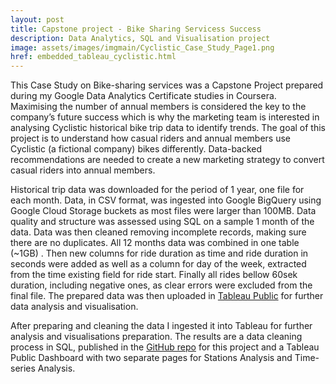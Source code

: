 ```yaml
---
layout: post
title: Capstone project - Bike Sharing Servicess Success
description: Data Analytics, SQL and Visualisation project
image: assets/images/imgmain/Cyclistic_Case_Study_Page1.png
href: embedded_tableau_cyclistic.html
---
```


This Case Study on Bike-sharing services was a Capstone Project prepared during my Google Data Analytics Certificate studies in Coursera. Maximising the number of annual members is considered the key to the company’s future success which is why the marketing team is interested in analysing Cyclistic historical bike trip data to identify trends. The goal of this project is to understand how casual riders and annual members use Cyclistic (a fictional company) bikes differently. Data-backed recommendations are needed to create a new marketing strategy to convert casual riders into annual members.

Historical trip data was downloaded for the period of 1 year, one file for each month. Data, in CSV format, was ingested into Google BigQuery using Google Cloud Storage buckets as most files were larger than 100MB. Data quality and structure was assessed using SQL on a sample 1 month of the data. Data was then cleaned removing incomplete records, making sure there are no duplicates. All 12 months data was combined in one table (~1GB) . Then new columns for ride duration as time and ride duration in seconds were added as well as a column for day of the week, extracted from the time existing field for ride start. Finally all rides bellow 60sek duration, including negative ones, as clear errors were excluded from the final file. The prepared data was then uploaded in [Tableau Public](https://public.tableau.com/views/CyclisticCaseStudy_17210605199230/CyclisticCaseStudy?:language=en-US&:sid=&:redirect=auth&:display_count=n&:origin=viz_share_link) for further data analysis and visualisation.

After preparing and cleaning the data I ingested it into Tableau for further analysis and visualisations preparation. The results are a data cleaning process in SQL, published in the [GitHub repo](https://github.com/MihaelaBr/Bike-sharing-project) for this project and a Tableau Public Dashboard with two separate pages for Stations Analysis and Time-series Analysis.
